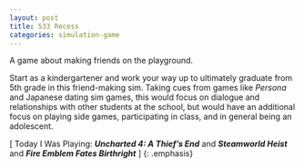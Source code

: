 ```yaml
---
layout: post
title: 533 Recess
categories: simulation-game
---
```

A game about making friends on the playground.

Start as a kindergartener and work your way up to ultimately graduate from 5th grade in this friend-making sim.  Taking cues from games like *Persona* and Japanese dating sim games, this would focus on dialogue and relationships with other students at the school, but would have an additional focus on playing side games, participating in class, and in general being an adolescent.

[ Today I Was Playing: ***Uncharted 4: A Thief’s End*** and ***Steamworld Heist*** and ***Fire Emblem Fates Birthright*** ]
{: .emphasis}